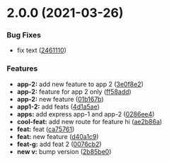 # 2.0.0 (2021-03-26)


### Bug Fixes

* fix text ([2461110](https://github.com/comoser/lerna-yarn-demo/commit/2461110554fdfd1a2a1b10b0fde58dcd336421f2))


### Features

* **app-2:** add new feature to app 2 ([3e0f8e2](https://github.com/comoser/lerna-yarn-demo/commit/3e0f8e2a06f7d9c5521739d436586708cf944f8e))
* **app-2:** feature for app 2 only ([ff58add](https://github.com/comoser/lerna-yarn-demo/commit/ff58add6e95ff8d52ded4a16d02460d35370027a))
* **app-2:** new feature ([01b167b](https://github.com/comoser/lerna-yarn-demo/commit/01b167b84750b6b74c14efb19d2d58ee71b471ca))
* **app1-2:** add feats ([4d1a5ae](https://github.com/comoser/lerna-yarn-demo/commit/4d1a5ae4b323c72a65a946e7e80d3c908088516f))
* **apps:** add express app-1 and app-2 ([0286ee4](https://github.com/comoser/lerna-yarn-demo/commit/0286ee48fd8d0f54156a2acff8d6ed98cb5658a6))
* **cool-feat:** add new route for feature hi ([ae2b86a](https://github.com/comoser/lerna-yarn-demo/commit/ae2b86ad4298875cc463319dcdf8e336533b37bb))
* **feat:** feat ([ca75761](https://github.com/comoser/lerna-yarn-demo/commit/ca7576173e2059832ee8dac26bb0638ce4cd643e))
* **feat:** new feature ([d40a1c9](https://github.com/comoser/lerna-yarn-demo/commit/d40a1c93ff0c943e191827c15e03bba697dd317a))
* **feat-g:** add feat 2 ([0076cb2](https://github.com/comoser/lerna-yarn-demo/commit/0076cb26eb0de91eab2165f6cb4c14851f6b2500))
* **new v:** bump version ([2b85be0](https://github.com/comoser/lerna-yarn-demo/commit/2b85be0c0a9bf7904ba6c5a0bccf8bff8d416683))



